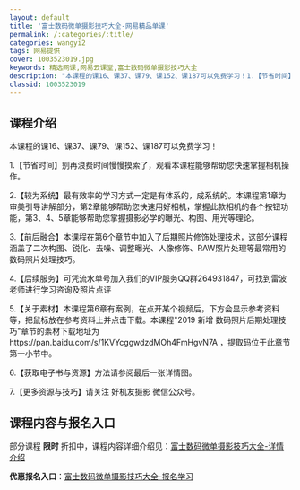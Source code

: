 ```yaml
---
layout: default
title: '富士数码微单摄影技巧大全-网易精品单课'
permalink: /:categories/:title/
categories: wangyi2
tags: 网易提供
cover: 1003523019.jpg
keywords: 精选网课,网易云课堂,富士数码微单摄影技巧大全
description: "本课程的课16、课37、课79、课152、课187可以免费学习！1.【节省时间】别再浪费时间慢慢摸索了，观看本课程能够帮助您快速掌握相机操作。2.【较为系统】最有效率的学习方式一定是有体系的"
classid: 1003523019
---
```


## 课程介绍

本课程的课16、课37、课79、课152、课187可以免费学习！

1.【节省时间】别再浪费时间慢慢摸索了，观看本课程能够帮助您快速掌握相机操作。

2.【较为系统】最有效率的学习方式一定是有体系的，成系统的。本课程第1章为审美引导讲解部分，第2章能够帮助您快速用好相机，掌握此款相机的各个按钮功能，第3、4、5章能够帮助您掌握摄影必学的曝光、构图、用光等理论。

3.【前后融合】本课程在第6个章节中加入了后期照片修饰处理技术，这部分课程涵盖了二次构图、锐化、去噪、调整曝光、人像修饰、RAW照片处理等最常用的数码照片处理技巧。

4.【后续服务】可凭流水单号加入我们的VIP服务QQ群264931847，可找到雷波老师进行学习咨询及照片点评

5.【关于素材】本课程第6章有案例，在点开某个视频后，下方会显示参考资料等，把鼠标放在参考资料上并点击下载。本课程"2019 新增  数码照片后期处理技巧"章节的素材下载地址为https://pan.baidu.com/s/1KVYcggwdzdMOh4FmHgvN7A ，提取码位于此章节第一小节中。

6.【获取电子书与资源】方法请参阅最后一张详情图。

7.【更多资源与技巧】请关注  好机友摄影  微信公众号。

## 课程内容与报名入口

部分课程 **限时** 折扣中，课程内容详细介绍见：[富士数码微单摄影技巧大全-详情介绍](https://study.163.com/course/introduction/1003523019.htm?share=1&shareId=1025206652&utm_campaign=share&utm_medium=iphoneShare&utm_source=&utm_u=1025206652)

**优惠报名入口**：[富士数码微单摄影技巧大全-报名学习](https://study.163.com/course/introduction/1003523019.htm?share=1&shareId=1025206652&utm_campaign=share&utm_medium=iphoneShare&utm_source=&utm_u=1025206652)

